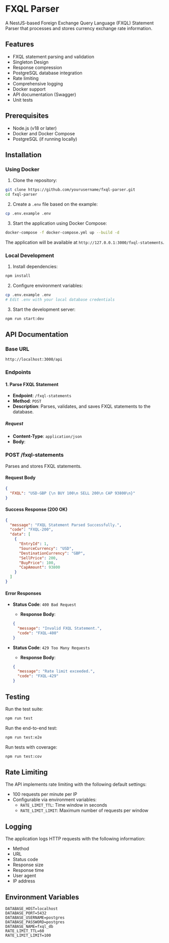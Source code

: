 # FXQL Parser

A NestJS-based Foreign Exchange Query Language (FXQL) Statement Parser that processes and stores currency exchange rate information.

## Features

- FXQL statement parsing and validation
- Singleton Design
- Response compression
- PostgreSQL database integration
- Rate limiting
- Comprehensive logging
- Docker support
- API documentation (Swagger)
- Unit tests

## Prerequisites

- Node.js (v18 or later)
- Docker and Docker Compose
- PostgreSQL (if running locally)

## Installation

### Using Docker

1. Clone the repository:

```bash
git clone https://github.com/yourusername/fxql-parser.git
cd fxql-parser
```

2. Create a `.env` file based on the example:

```bash
cp .env.example .env
```

3. Start the application using Docker Compose:

```bash
docker-compose -f docker-compose.yml up --build -d
```

The application will be available at `http://127.0.0.1:3000/fxql-statements`.

### Local Development

1. Install dependencies:

```bash
npm install
```

2. Configure environment variables:

```bash
cp .env.example .env
# Edit .env with your local database credentials
```

3. Start the development server:

```bash
npm run start:dev
```

## API Documentation

### Base URL

`http://localhost:3000/api`

### Endpoints

#### 1. Parse FXQL Statement

- **Endpoint**: `/fxql-statements`
- **Method**: `POST`
- **Description**: Parses, validates, and saves FXQL statements to the database.

##### Request

- **Content-Type**: `application/json`
- **Body**:

### POST /fxql-statements

Parses and stores FXQL statements.

#### Request Body

```json
{
  "FXQL": "USD-GBP {\n BUY 100\n SELL 200\n CAP 93800\n}"
}
```

#### Success Response (200 OK)

```json
{
  "message": "FXQL Statement Parsed Successfully.",
  "code": "FXQL-200",
  "data": [
    {
      "EntryId": 1,
      "SourceCurrency": "USD",
      "DestinationCurrency": "GBP",
      "SellPrice": 200,
      "BuyPrice": 100,
      "CapAmount": 93800
    }
  ]
}
```

#### Error Responses

- **Status Code**: `400 Bad Request`

  - **Response Body**:

  ```json
  {
    "message": "Invalid FXQL Statement.",
    "code": "FXQL-400"
  }
  ```

- **Status Code**: `429 Too Many Requests`
  - **Response Body**:
  ```json
  {
    "message": "Rate limit exceeded.",
    "code": "FXQL-429"
  }
  ```

## Testing

Run the test suite:

```bash
npm run test
```

Run the end-to-end test:

```bash
npm run test:e2e
```

Run tests with coverage:

```bash
npm run test:cov
```

## Rate Limiting

The API implements rate limiting with the following default settings:

- 100 requests per minute per IP
- Configurable via environment variables:
  - `RATE_LIMIT_TTL`: Time window in seconds
  - `RATE_LIMIT_LIMIT`: Maximum number of requests per window

## Logging

The application logs HTTP requests with the following information:

- Method
- URL
- Status code
- Response size
- Response time
- User agent
- IP address

## Environment Variables

```
DATABASE_HOST=localhost
DATABASE_PORT=5432
DATABASE_USERNAME=postgres
DATABASE_PASSWORD=postgres
DATABASE_NAME=fxql_db
RATE_LIMIT_TTL=60
RATE_LIMIT_LIMIT=100
```
